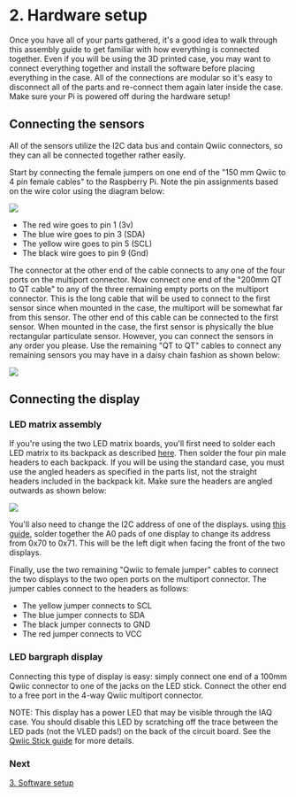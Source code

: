 # 2. Hardware setup

Once you have all of your parts gathered, it's a good idea to walk through this assembly guide to get familiar with how everything is connected together. Even if you will be using the 3D printed case, you may want to connect everything together and install the software before placing everything in the case. All of the connections are modular so it's easy to disconnect all of the parts and re-connect them again later inside the case. Make sure your Pi is powered off during the hardware setup!

## Connecting the sensors

All of the sensors utilize the I2C data bus and contain Qwiic connectors, so they can all be connected together rather easily. 

Start by connecting the female jumpers on one end of the "150 mm Qwiic to 4 pin female cables" to the Raspberry Pi. Note the pin assignments based on the wire color using the diagram below:

![](https://github.com/balena-io-playground/balena-iaq/blob/master/docs/images/hardware-setup-pi-connect.png)

- The red wire goes to pin 1 (3v)
- The blue wire goes to pin 3 (SDA)
- The yellow wire goes to pin 5 (SCL)
- The black wire goes to pin 9 (Gnd)

The connector at the other end of the cable connects to any one of the four ports on the multiport connector. Now connect one end of the "200mm QT to QT cable" to any of the three remaining empty ports on the multiport connector. This is the long cable that will be used to connect to the first sensor since when mounted in the case, the multiport will be somewhat far from this sensor. The other end of this cable can be connected to the first sensor. When mounted in the case, the first sensor is physically the blue rectangular particulate sensor. However, you can connect the sensors in any order you please. Use the remaining "QT to QT" cables to connect any remaining sensors you may have in a daisy chain fashion as shown below:

![](https://github.com/balena-io-playground/balena-iaq/blob/master/docs/images/hardware-setup-sensor-connect.png)

## Connecting the display

### LED matrix assembly

If you're using the two LED matrix boards, you'll first need to solder each LED matrix to its backpack as described [here](https://learn.adafruit.com/adafruit-led-backpack/bi-color-8x8-matrix-assembly). Then solder the four pin male headers to each backpack. If you will be using the standard case, you must use the angled headers as specified in the parts list, not the straight headers included in the backpack kit. Make sure the headers are angled outwards as shown below:

![](https://github.com/balena-io-playground/balena-iaq/blob/master/docs/images/led-matrix-headers.png)

You'll also need to change the I2C address of one of the displays. using [this guide](https://learn.adafruit.com/adafruit-led-backpack/changing-i2c-address), solder together the A0 pads of one display to change its address from 0x70 to 0x71. This will be the left digit when facing the front of the two displays.

Finally, use the two remaining "Qwiic to female jumper" cables to connect the two displays to the two open ports on the multiport connector. The jumper cables connect to the headers as follows:

- The yellow jumper connects to SCL
- The blue jumper connects to SDA
- The black jumper connects to GND
- The red jumper connects to VCC

### LED bargraph display

Connecting this type of display is easy: simply connect one end of a 100mm Qwiic connector to one of the jacks on the LED stick. Connect the other end to a free port in the 4-way Qwiic multiport connector.

NOTE: This display has a power LED that may be visible through the IAQ case. You should disable this LED by scratching off the trace between the LED pads (not the VLED pads!) on the back of the circuit board. See the [Qwiic Stick guide](https://learn.sparkfun.com/tutorials/qwiic-led-stick---apa102c-hookup-guide#hardware-overview) for more details.

### Next
[3. Software setup](https://github.com/balena-io-playground/balena-iaq/blob/master/docs/03-software-setup.md)
